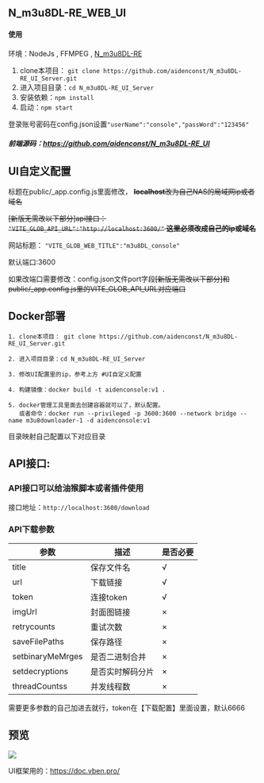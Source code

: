 ## N_m3u8DL-RE_WEB_UI
#### 使用
环境：NodeJs , FFMPEG , <a href="https://github.com/nilaoda/N_m3u8DL-RE">N_m3u8DL-RE</a>

1. clone本项目： `git clone https://github.com/aidenconst/N_m3u8DL-RE_UI_Server.git`
2. 进入项目目录：`cd N_m3u8DL-RE_UI_Server`
3. 安装依赖：`npm install`
4. 启动：`npm start`

登录账号密码在config.json设置`"userName":"console","passWord":"123456"`
##### 前端源码：https://github.com/aidenconst/N_m3u8DL-RE_UI
## UI自定义配置
标题在public/_app.config.js里面修改，
<s>**localhost**改为自己NAS的局域网ip或者域名</s>

<s>[新版无需改以下部分]api接口： `"VITE_GLOB_API_URL":"http://localhost:3600/"` **这里必须改成自己的ip或域名**</s>


网站标题： `"VITE_GLOB_WEB_TITLE":"m3u8DL_console"`

默认端口:3600

如果改端口需要修改：config.json文件port字段<s>[新版无需改以下部分]和public/_app.config.js里的VITE_GLOB_API_URL对应端口</s>


## Docker部署
    1. clone本项目： git clone https://github.com/aidenconst/N_m3u8DL-RE_UI_Server.git

    2. 进入项目目录：cd N_m3u8DL-RE_UI_Server

    3. 修改UI配置里的ip，参考上方 #UI自定义配置

    4. 构建镜像：docker build -t aidenconsole:v1 .

    5. docker管理工具里面去创建容器就可以了，默认配置。
       或者命令：docker run --privileged -p 3600:3600 --network bridge --name m3u8downloader-1 -d aidenconsole:v1

目录映射自己配置以下对应目录
## API接口:

### API接口可以给油猴脚本或者插件使用
接口地址：`http://localhost:3600/download`
### API下载参数
参数  | 描述  | 是否必要
 ---- | ----- | ------  
title  | 保存文件名 | √
url  | 下载链接 | √
token  | 连接token | √
imgUrl  | 封面图链接 | ×
retrycounts  | 重试次数 | ×
saveFilePaths  | 保存路径 | ×
setbinaryMeMrges  | 是否二进制合并 | ×
setdecryptions  | 是否实时解码分片 | ×
threadCountss  | 并发线程数 | ×

需要更多参数的自己加进去就行，token在【下载配置】里面设置，默认6666
## 预览
<img src="https://github.com/aidenconst/N_m3u8DL-RE_WEB_UI/blob/d67176fb2682ad3c1b1a7d9f82a65b2f3e8946aa/1.PNG">

UI框架用的：https://doc.vben.pro/

